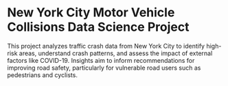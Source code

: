 # New York City Motor Vehicle Collisions Data Science Project 
This project analyzes traffic crash data from New York City to identify high-risk areas, understand crash patterns, and assess the impact of external factors like COVID-19. Insights aim to inform recommendations for improving road safety, particularly for vulnerable road users such as pedestrians and cyclists.
